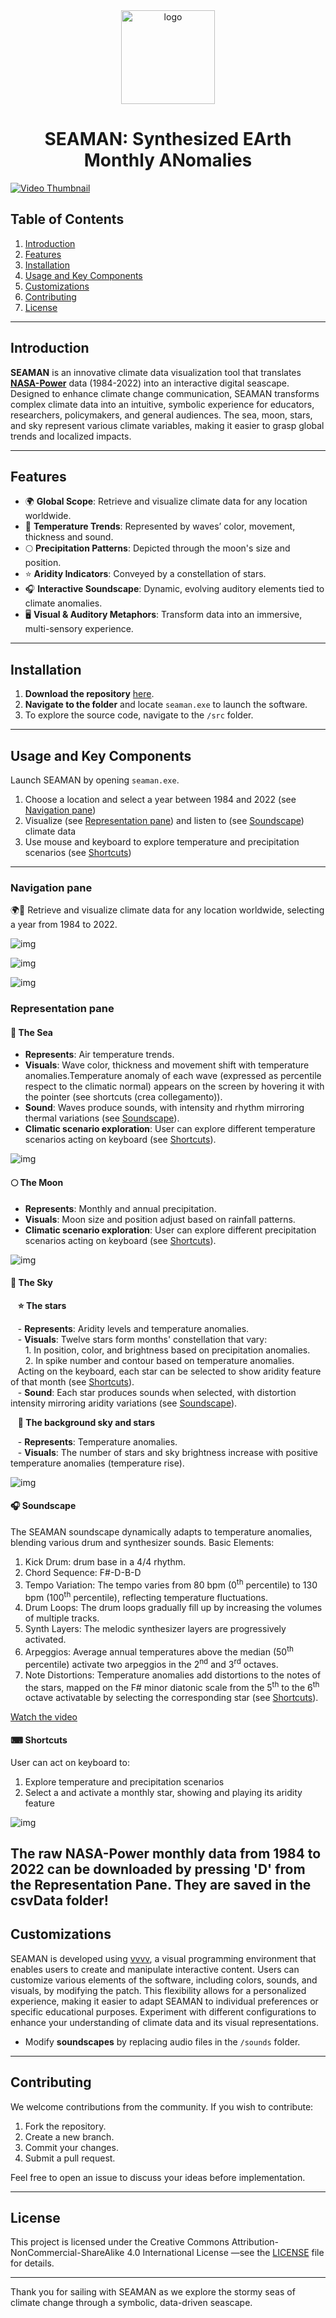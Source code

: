 <div style="text-align: center;">
  <img src="./README/logo.png" alt="logo" width="150">
  <h1><strong>SEAMAN: Synthesized EArth Monthly ANomalies</strong></h1>
</div>

[![Video Thumbnail](README/video_thumb.png)](https://vimeo.com/1041078640)

## Table of Contents
1. [Introduction](#introduction)
2. [Features](#features)
3. [Installation](#installation)
4. [Usage and Key Components](#usage)
5. [Customizations](#customizations)
6. [Contributing](#contributing)
7. [License](#license)

---

## Introduction
**SEAMAN** is an innovative climate data visualization tool that translates [**NASA-Power**](https://power.larc.nasa.gov/) data (1984-2022) into an interactive digital seascape. Designed to enhance climate change communication, SEAMAN transforms complex climate data into an intuitive, symbolic experience for educators, researchers, policymakers, and general audiences. The sea, moon, stars, and sky represent various climate variables, making it easier to grasp global trends and localized impacts.

---

## Features
- 🌍 **Global Scope**: Retrieve and visualize climate data for any location worldwide.
- 🌊 **Temperature Trends**: Represented by waves’ color, movement, thickness and sound.
- 🌕 **Precipitation Patterns**: Depicted through the moon's size and position.
- ⭐ **Aridity Indicators**: Conveyed by a constellation of stars.
- 🎧 **Interactive Soundscape**: Dynamic, evolving auditory elements tied to climate anomalies.
- 🖥️ **Visual & Auditory Metaphors**: Transform data into an immersive, multi-sensory experience.

---

## Installation
1. **Download the repository** [here]([https://github.com/[your-username]/seaman/archive/refs/heads/main.zip](https://github.com/GeoModelLab/seaman)).
2. **Navigate to the folder** and locate `seaman.exe` to launch the software.
3. To explore the source code, navigate to the `/src` folder.

---

## Usage and Key Components
Launch SEAMAN by opening `seaman.exe`. 
1. Choose a location and select a year between 1984 and 2022 (see [Navigation pane](#navigation-pane))
2. Visualize (see [Representation pane](#representation-pane)) and listen to (see [Soundscape](#soundscape)) climate data
3. Use mouse and keyboard to explore temperature and precipitation scenarios (see [Shortcuts](#shortcuts))

---

### Navigation pane
🌍📶 Retrieve and visualize climate data for any location worldwide, selecting a year from 1984 to 2022.

![img](./README/pane1.jpg)

![img](./README/pane2.jpg)

![img](./README/pane3.jpg)


### Representation pane

#### 🌊 The Sea
- **Represents**: Air temperature trends.
- **Visuals**: Wave color, thickness and movement shift with temperature anomalies.Temperature anomaly of each wave (expressed as percentile respect to the climatic normal) appears on the screen by hovering it with the pointer (see shortcuts (crea collegamento)).
- **Sound**: Waves produce sounds, with intensity and rhythm mirroring thermal variations (see [Soundscape](#soundscape)).
- **Climatic scenario exploration**: User can explore different temperature scenarios acting on keyboard (see [Shortcuts](#shortcuts)).

![img](./README/sea.jpg)


#### 🌕 The Moon
- **Represents**: Monthly and annual precipitation.
- **Visuals**: Moon size and position adjust based on rainfall patterns.
- **Climatic scenario exploration**: User can explore different precipitation scenarios acting on keyboard (see [Shortcuts](#shortcuts)).

![img](./README/moon.jpg)


#### 🌠 The Sky

&nbsp;&nbsp;&nbsp;**⭐ The stars**

&nbsp;&nbsp;&nbsp;- **Represents**: Aridity levels and temperature anomalies.  
&nbsp;&nbsp;&nbsp;- **Visuals**: Twelve stars form months' constellation that vary:  
&nbsp;&nbsp;&nbsp;&nbsp;&nbsp;&nbsp;1. In position, color, and brightness based on precipitation anomalies.  
&nbsp;&nbsp;&nbsp;&nbsp;&nbsp;&nbsp;2. In spike number and contour based on temperature anomalies.  
&nbsp;&nbsp;&nbsp;Acting on the keyboard, each star can be selected to show aridity feature of that month (see [Shortcuts](#shortcuts)).  
&nbsp;&nbsp;&nbsp;- **Sound**: Each star produces sounds when selected, with distortion intensity mirroring aridity variations (see [Soundscape](#soundscape)).

&nbsp;&nbsp;&nbsp;**🌌 The background sky and stars**

&nbsp;&nbsp;&nbsp;- **Represents**: Temperature anomalies.  
&nbsp;&nbsp;&nbsp;- **Visuals**: The number of stars and sky brightness increase with positive temperature anomalies (temperature rise).


![img](./README/sky.jpg)


<a name="soundscape"></a>
#### 🎧 Soundscape
The SEAMAN soundscape dynamically adapts to temperature anomalies, blending various drum and synthesizer sounds.
Basic Elements:

1. Kick Drum: drum base in a 4/4 rhythm.
2. Chord Sequence: F#-D-B-D
3. Tempo Variation: The tempo varies from 80 bpm (0<sup>th</sup> percentile) to 130 bpm (100<sup>th</sup> percentile), reflecting temperature fluctuations.
4. Drum Loops: The drum loops gradually fill up by increasing the volumes of multiple tracks.
5. Synth Layers: The melodic synthesizer layers are progressively activated.
6. Arpeggios: Average annual temperatures above the median (50<sup>th</sup> percentile) activate two arpeggios in the 2<sup>nd</sup> and 3<sup>rd</sup> octaves.
7. Note Distortions: Temperature anomalies add distortions to the notes of the stars, mapped on the F# minor diatonic scale from the 5<sup>th</sup> to the 6<sup>th</sup> octave activatable by selecting the corresponding star (see [Shortcuts](shortcuts)).

[Watch the video](https://vimeo.com/1041078640?share=copy)


<a name="shortcuts"></a>
#### ⌨ Shortcuts
User can act on keyboard to:
1. Explore temperature and precipitation scenarios 
2. Select a and activate a monthly star, showing and playing its aridity feature

![img](./README/keyboard.jpg)

The raw NASA-Power monthly data from 1984 to 2022 can be downloaded by pressing 'D' from the Representation Pane. They are saved in the csvData folder!
---

## Customizations
SEAMAN is developed using [vvvv](https://vvvv.org/), a visual programming environment that enables users to create and manipulate interactive content. Users can customize various elements of the software, including colors, sounds, and visuals, by modifying the patch. This flexibility allows for a personalized experience, making it easier to adapt SEAMAN to individual preferences or specific educational purposes. Experiment with different configurations to enhance your understanding of climate data and its visual representations.
- Modify **soundscapes** by replacing audio files in the `/sounds` folder.
---

## Contributing
We welcome contributions from the community. If you wish to contribute:
1. Fork the repository.
2. Create a new branch.
3. Commit your changes.
4. Submit a pull request.

Feel free to open an issue to discuss your ideas before implementation.

---

## License
This project is licensed under the Creative Commons Attribution-NonCommercial-ShareAlike 4.0 International License
—see the [LICENSE](LICENSE) file for details.

---

Thank you for sailing with SEAMAN as we explore the stormy seas of climate change through a symbolic, data-driven seascape.
